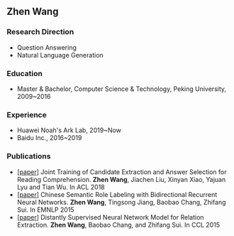 ## Zhen Wang
### Research Direction
- Question Answering
- Natural Language Generation

### Education
- Master & Bachelor, Computer Science & Technology, Peking University, 2009\~2016

### Experience

- Huawei Noah's Ark Lab, 2019\~Now
- Baidu Inc., 2016\~2019

### Publications

- \[[paper](https://www.aclweb.org/anthology/P18-1159/)\] Joint Training of Candidate Extraction and Answer Selection for Reading Comprehension. **Zhen Wang**, Jiachen Liu, Xinyan Xiao, Yajuan Lyu and Tian Wu. In ACL 2018
- \[[paper](https://www.aclweb.org/anthology/D15-1186/)\] Chinese Semantic Role Labeling with Bidirectional Recurrent Neural Networks. **Zhen Wang**, Tingsong Jiang, Baobao Chang, Zhifang Sui. In EMNLP 2015
- \[[paper](https://link.springer.com/chapter/10.1007/978-3-319-25816-4_21)\] Distantly Supervised Neural Network Model for Relation Extraction. **Zhen Wang**, Baobao Chang, and Zhifang Sui. In CCL 2015
